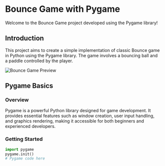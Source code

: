 # Bounce Game with Pygame

Welcome to the Bounce Game project developed using the Pygame library!

## Introduction

This project aims to create a simple implementation of classic Bounce game in Python using the Pygame library. The game involves a bouncing ball and a paddle controlled by the player.

![Bounce Game Preview](link-to-preview-image.png)

## Pygame Basics

### Overview

Pygame is a powerful Python library designed for game development. It provides essential features such as window creation, user input handling, and graphics rendering, making it accessible for both beginners and experienced developers.

### Getting Started

```python
import pygame
pygame.init()
# Pygame code here

